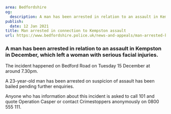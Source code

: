 ```yaml
area: Bedfordshire
og:
  description: A man has been arrested in relation to an assault in Kempston in December, which left a woman with serious facial injuries.
publish:
  date: 12 Jan 2021
title: Man arrested in connection to Kempston assault
url: https://www.bedfordshire.police.uk/news-and-appeals/man-arrested-kempston-assault
```

### A man has been arrested in relation to an assault in Kempston in December, which left a woman with serious facial injuries.

The incident happened on Bedford Road on Tuesday 15 December at around 7.30pm.

A 23-year-old man has been arrested on suspicion of assault has been bailed pending further enquiries.

Anyone who has information about this incident is asked to call 101 and quote Operation Casper or contact Crimestoppers anonymously on 0800 555 111.
